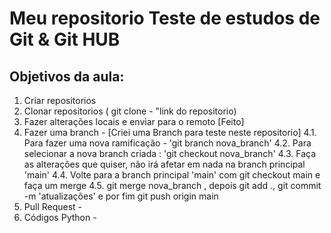 # Meu repositorio Teste de estudos de Git & Git HUB 

## Objetivos da aula:

1. Criar repositorios
2. Clonar repositorios ( git clone - "link do repositorio)
3. Fazer alterações locais e enviar para o remoto [Feito]
4. Fazer uma branch - [Criei uma Branch para teste neste repositorio]
4.1. Para fazer uma nova ramificação - 'git branch nova_branch'
4.2. Para selecionar a nova branch criada : 'git checkout nova_branch'
4.3. Faça as alterações que quiser, não irá afetar em nada na branch principal 'main'
4.4. Volte para a branch principal 'main' com git checkout main e faça um merge
4.5. git merge nova_branch , depois git add ., git commit -m 'atualizações' e por fim git push origin main
5. Pull Request - 
6. Códigos Python - 

